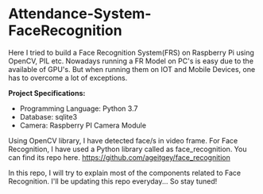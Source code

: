 # Attendance-System-FaceRecognition

Here I tried to build a Face Recognition System(FRS) on Raspberry Pi using OpenCV, PIL etc. Nowadays running a FR Model on PC's is easy due to the available of GPU's. But when running them on IOT and Mobile Devices, one has to overcome a lot of exceptions.

**Project Specifications:**

* Programming Language: Python 3.7
* Database: sqlite3
* Camera: Raspberry PI Camera Module
 
Using OpenCV library, I have detected face/s in video frame. For Face Recognition, I have used a Python library called as face_recognition. You can find its repo here.
https://github.com/ageitgey/face_recognition


In this repo, I will try to explain most of the components related to Face Recognition. I'll be updating this repo everyday...
So stay tuned!
